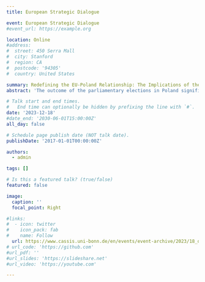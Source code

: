 ```yaml
---
title: European Strategic Dialogue

event: European Strategic Dialogue
#event_url: https://example.org

location: Online
#address:
#  street: 450 Serra Mall
#  city: Stanford
#  region: CA
#  postcode: '94305'
#  country: United States

summary: Redefining the EU-Poland Relationship: The Implications of the Polish Electoral Shift
abstract: 'The outcome of the parliamentary elections in Poland signifies a potential shift in the EU-Poland relationship. While Poland under the PiS had a difficult relationship with the EU to the point of questioning its very basis, a government led by Donald Tusk will be a more constructive player, seeking to mend relations with key partners and restore the country’s reputation. However, it would be overly optimistic to believe the new dynamic will resolve all areas of contention. A Poland more closely aligned with the EU will remain a challenging partner. It remains to be seen whether Tusk will be able to deliver on his promises and which strategy he will follow in the context of the upcoming local and European elections. Poland’s commitment to European security and its role in the EU’s defense initiatives are crucial for the EU. Poland’s geography makes it a crucial player in Europe’s stability and security. This raises the question of how Poland’s new political direction will influence its role within the EU, and what the implications are for the EU member states in fostering and developing this relationship. In this new episode of the European Strategic Dialogue, we will explore these and other questions facing Poland and the EU at the dawn of this new leadership.'  

# Talk start and end times.
#   End time can optionally be hidden by prefixing the line with `#`.
date: '2023-12-18'
#date_end: '2030-06-01T15:00:00Z'
all_day: false

# Schedule page publish date (NOT talk date).
publishDate: '2017-01-01T00:00:00Z'

authors:
  - admin

tags: []

# Is this a featured talk? (true/false)
featured: false

image:
  caption: ''
  focal_point: Right

#links:
#  - icon: twitter
#    icon_pack: fab
#    name: Follow
  url: https://www.cassis.uni-bonn.de/en/events/event-archive/2023/18_december?set_language=en
# url_code: 'https://github.com'
#url_pdf: ''
#url_slides: 'https://slideshare.net'
#url_video: 'https://youtube.com'

---
```

